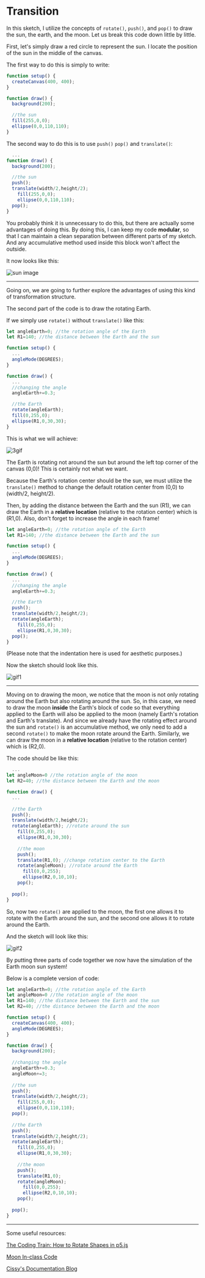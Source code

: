 # Transition 

In this sketch, I utilize the concepts of `rotate()`, `push()`, and `pop()` to draw the sun, the earth, and the moon. Let us break this code down little by little.

First, let's simply draw a red circle to represent the sun. I locate the position of the sun in the middle of the canvas. 

The first way to do this is simply to write:

```javascript 
function setup() {
  createCanvas(400, 400);
}

function draw() {
  background(200);

  //the sun
  fill(255,0,0);
  ellipse(0,0,110,110);
}
``` 
The second way to do this is to use `push()` `pop()` and `translate()`:

```javascript 
  ...
function draw() {
  background(200);

  //the sun
  push();
  translate(width/2,height/2);
    fill(255,0,0);
    ellipse(0,0,110,110);
  pop();
}
```
You probably think it is unnecessary to do this, but there are actually some advantages of doing this. By doing this, I can keep my code **modular**, so that I can maintain a clean separation between different parts of my sketch. And any accumulative method used inside this block won't affect the outside. 

It now looks like this:

![sun image](assets/sun300.png)

---
Going on, we are going to further explore the advantages of using this kind of transformation structure.

The second part of the code is to draw the rotating Earth. 

If we simply use `rotate()` without `translate()` like this:

```javascript 
let angleEarth=0; //the rotation angle of the Earth
let R1=140; //the distance between the Earth and the sun

function setup() {
  ...
  angleMode(DEGREES);
}

function draw() {
  ...
  //changing the angle
  angleEarth+=0.3;

  //the Earth
  rotate(angleEarth);
  fill(0,255,0);
  ellipse(R1,0,30,30);
}
  ```
This is what we will achieve:

![3gif](assets/3gif.gif)

The Earth is rotating not around the sun but around the left top corner of the canvas (0,0)! This is certainly not what we want.

Because the Earth's rotation center should be the sun, we must utilize the `translate()` method to change the default rotation center from (0,0) to (width/2, height/2). 

Then, by adding the distance between the Earth and the sun (R1), we can draw the Earth in a **relative location** (relative to the rotation center) which is (R1,0). Also, don't forget to increase the angle in each frame!

```javascript 
let angleEarth=0; //the rotation angle of the Earth
let R1=140; //the distance between the Earth and the sun

function setup() {
  ...
  angleMode(DEGREES);
}

function draw() {
  ...
  //changing the angle
  angleEarth+=0.3;

  //the Earth
  push();
  translate(width/2,height/2);
  rotate(angleEarth);
    fill(0,255,0);
    ellipse(R1,0,30,30);
  pop();
}
```
(Please note that the indentation here is used for aesthetic purposes.)

Now the sketch should look like this.

![gif1](assets/1gif.gif)

---
Moving on to drawing the moon, we notice that the moon is not only rotating around the Earth but also rotating around the sun. So, in this case, we need to draw the moon **inside** the Earth's block of code so that everything applied to the Earth will also be applied to the moon (namely Earth's rotation and Earth's translate). And since we already have the rotating effect around the sun and `rotate()` is an accumulative method, we only need to add a second `rotate()` to make the moon rotate around the Earth. Similarly, we can draw the moon in a **relative location** (relative to the rotation center) which is (R2,0).

The code should be like this:

```javascript 
  ...
let angleMoon=0 //the rotation angle of the moon
let R2=40; //the distance between the Earth and the moon

function draw() {
  ...
  
  //the Earth
  push();
  translate(width/2,height/2);
  rotate(angleEarth); //rotate around the sun
    fill(0,255,0);
    ellipse(R1,0,30,30);
  
    //the moon
    push();
    translate(R1,0); //change rotation center to the Earth
    rotate(angleMoon); //rotate around the Earth
      fill(0,0,255);
      ellipse(R2,0,10,10);
    pop();
  
  pop();
}

``` 

So, now two `rotate()` are applied to the moon, the first one allows it to rotate with the Earth around the sun, and the second one allows it to rotate around the Earth. 

And the sketch will look like this:

![gif2](assets/2gif.gif)

By putting three parts of code together we now have the simulation of the Earth moon sun system!

Below is a complete version of code:
```javascript 
let angleEarth=0; //the rotation angle of the Earth
let angleMoon=0 //the rotation angle of the moon
let R1=140; //the distance between the Earth and the sun
let R2=40; //the distance between the Earth and the moon

function setup() {
  createCanvas(400, 400);
  angleMode(DEGREES);
}

function draw() {
  background(200);
  
  //changing the angle
  angleEarth+=0.3;
  angleMoon+=3;
  
  //the sun
  push();
  translate(width/2,height/2);
    fill(255,0,0);
    ellipse(0,0,110,110);
  pop();
  
  //the Earth
  push();
  translate(width/2,height/2);
  rotate(angleEarth);
    fill(0,255,0);
    ellipse(R1,0,30,30);
  
    //the moon
    push();
    translate(R1,0); 
    rotate(angleMoon);
      fill(0,0,255);
      ellipse(R2,0,10,10);
    pop();
  
  pop();
}
```

---

Some useful resources:

[The Coding Train: How to Rotate Shapes in p5.js ](https://www.youtube.com/watch?v=o9sgjuh-CBM)

[Moon In-class Code ](https://docs.google.com/document/d/1wVgNnDL-d_hH8ji6M8qRQM7UM7lOLXyWpolm_IP2edo/edit?usp=sharing)

[Cissy's Documentation Blog](https://wp.nyu.edu/cissyxie/category/creative-coding-lab/)






